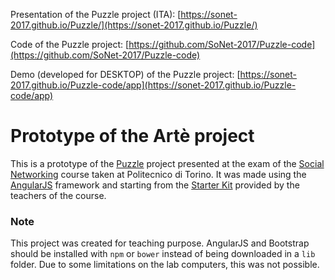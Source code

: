 Presentation of the Puzzle project (ITA): [https://sonet-2017.github.io/Puzzle/](https://sonet-2017.github.io/Puzzle/)

Code of the Puzzle project: [https://github.com/SoNet-2017/Puzzle-code](https://github.com/SoNet-2017/Puzzle-code)

Demo (developed for DESKTOP) of the Puzzle project: [https://sonet-2017.github.io/Puzzle-code/app](https://sonet-2017.github.io/Puzzle-code/app)

# Prototype of the Artè project

This is a prototype of the [Puzzle](https://sonet-2017.github.io/Puzzle/) project presented at the exam of the [Social Networking](http://bit.ly/polito-sonet) course taken at Politecnico di Torino.
It was made using the [AngularJS](http://angularjs.org/) framework and starting from the [Starter Kit](https://github.com/SoNet-2017/starter-kit) provided by the teachers of the course.

### Note
This project was created for teaching purpose. AngularJS and Bootstrap should be installed with `npm` or `bower` instead of being downloaded in a `lib` folder. Due to some limitations on the lab computers, this was not possible.
